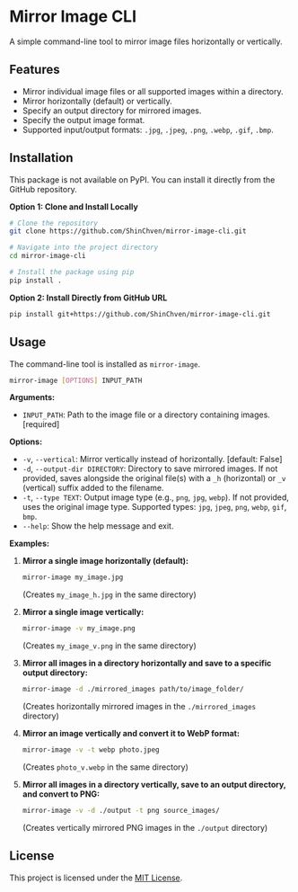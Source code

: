 # Mirror Image CLI

A simple command-line tool to mirror image files horizontally or vertically.

## Features

*   Mirror individual image files or all supported images within a directory.
*   Mirror horizontally (default) or vertically.
*   Specify an output directory for mirrored images.
*   Specify the output image format.
*   Supported input/output formats: `.jpg`, `.jpeg`, `.png`, `.webp`, `.gif`, `.bmp`.

## Installation

This package is not available on PyPI. You can install it directly from the GitHub repository.

**Option 1: Clone and Install Locally**

```bash
# Clone the repository
git clone https://github.com/ShinChven/mirror-image-cli.git

# Navigate into the project directory
cd mirror-image-cli

# Install the package using pip
pip install .
```

**Option 2: Install Directly from GitHub URL**

```bash
pip install git+https://github.com/ShinChven/mirror-image-cli.git
```

## Usage

The command-line tool is installed as `mirror-image`.

```bash
mirror-image [OPTIONS] INPUT_PATH
```

**Arguments:**

*   `INPUT_PATH`: Path to the image file or a directory containing images. [required]

**Options:**

*   `-v`, `--vertical`: Mirror vertically instead of horizontally. [default: False]
*   `-d`, `--output-dir DIRECTORY`: Directory to save mirrored images. If not provided, saves alongside the original file(s) with a `_h` (horizontal) or `_v` (vertical) suffix added to the filename.
*   `-t`, `--type TEXT`: Output image type (e.g., `png`, `jpg`, `webp`). If not provided, uses the original image type. Supported types: `jpg`, `jpeg`, `png`, `webp`, `gif`, `bmp`.
*   `--help`: Show the help message and exit.

**Examples:**

1.  **Mirror a single image horizontally (default):**
    ```bash
    mirror-image my_image.jpg
    ```
    (Creates `my_image_h.jpg` in the same directory)

2.  **Mirror a single image vertically:**
    ```bash
    mirror-image -v my_image.png
    ```
    (Creates `my_image_v.png` in the same directory)

3.  **Mirror all images in a directory horizontally and save to a specific output directory:**
    ```bash
    mirror-image -d ./mirrored_images path/to/image_folder/
    ```
    (Creates horizontally mirrored images in the `./mirrored_images` directory)

4.  **Mirror an image vertically and convert it to WebP format:**
    ```bash
    mirror-image -v -t webp photo.jpeg
    ```
    (Creates `photo_v.webp` in the same directory)

5.  **Mirror all images in a directory vertically, save to an output directory, and convert to PNG:**
    ```bash
    mirror-image -v -d ./output -t png source_images/
    ```
    (Creates vertically mirrored PNG images in the `./output` directory)

## License

This project is licensed under the [MIT License](LICENSE).

